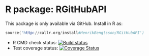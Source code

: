 # R package: RGitHubAPI

This package is only available via GitHub.  Install in R as:

```s
source('http://callr.org/install#HenrikBengtsson/RGitHubAPI')
```


* R CMD check status: <a
  href="https://travis-ci.org/HenrikBengtsson/RGitHubAPI"><img
  src="https://travis-ci.org/HenrikBengtsson/RGitHubAPI.svg?branch=master"
  alt="Build status"></a>
* Test coverage status: <a
  href='https://coveralls.io/r/HenrikBengtsson/RGitHubAPI?branch=develop'><img
  src='https://coveralls.io/repos/HenrikBengtsson/RGitHubAPI/badge.png?branch=develop'
  alt='Coverage Status' /></a>
